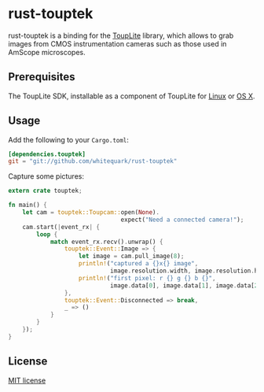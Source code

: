 rust-touptek
============

rust-touptek is a binding for the [ToupLite][] library, which allows to grab images from CMOS instrumentation cameras such as those used in AmScope microscopes.

[touplite]: http://www.touptek.com/download/showdownload.php?lang=en&id=2

Prerequisites
-------------

The ToupLite SDK, installable as a component of ToupLite for [Linux][touplitelinux] or [OS X][toupliteosx].

[touplitelinux]: http://www.touptek.com/download/showdownload.php?lang=en&id=28
[toupliteosx]: http://www.touptek.com/download/showdownload.php?lang=en&id=29

Usage
-----

Add the following to your `Cargo.toml`:

``` toml
[dependencies.touptek]
git = "git://github.com/whitequark/rust-touptek"
```

Capture some pictures:

``` rust
extern crate touptek;

fn main() {
    let cam = touptek::Toupcam::open(None).
                                expect("Need a connected camera!");
    cam.start(|event_rx| {
        loop {
            match event_rx.recv().unwrap() {
                touptek::Event::Image => {
                    let image = cam.pull_image(8);
                    println!("captured a {}x{} image",
                             image.resolution.width, image.resolution.height);
                    println!("first pixel: r {} g {} b {}",
                             image.data[0], image.data[1], image.data[2])
                },
                touptek::Event::Disconnected => break,
                _ => ()
            }
        }
    });
}
```

License
-------

[MIT license](LICENSE.txt)
